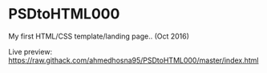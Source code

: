 # PSDtoHTML000

My first HTML/CSS template/landing page.. (Oct 2016)

Live preview: https://raw.githack.com/ahmedhosna95/PSDtoHTML000/master/index.html
